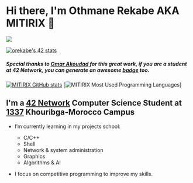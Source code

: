 # Hi there, I'm Othmane Rekabe AKA MITIRIX 👋
![](https://komarev.com/ghpvc/?username=MITIRIX)

[![orekabe's 42 stats](https://badge.mediaplus.ma/franky/orekabe)](https://profile.intra.42.fr/users/orekabe)
##### Special thanks to [Omar Akoudad](https://github.com/oakoudad) for this great work, if you are a student at 42 Network, you can generate an awesome [badge](https://github.com/oakoudad/badge42) too.
[![MITIRIX GitHub stats](https://github-readme-stats.vercel.app/api?username=MITIRIX&show_icons=true&theme=radical)](https://github.com/MITIRIX?tab=repositories)
[![MITIRIX Most Used Programming Languages](https://github-readme-stats.vercel.app/api/top-langs/?username=MITIRIX&layout=compact&hide_border=true&theme=darcula&bg_color=00000000&langs_count=6)]

## I'm a [42 Network](https://42.fr/le-reseau-mondial/) Computer Science Student at [1337](https://1337.ma/en/) Khouribga-Morocco Campus

- I’m currently learning in my projects school:
	- C/C++
	- Shell
	- Network & system administration
	- Graphics
	- Algorithms & AI

- I focus on competitive programming to improve my skills.
